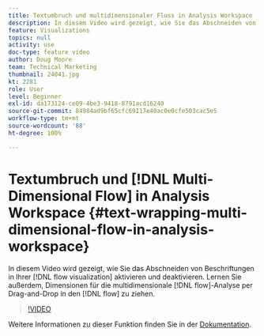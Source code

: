 ```yaml
---
title: Textumbruch und multidimensionaler Fluss in Analysis Workspace
description: In diesem Video wird gezeigt, wie Sie das Abschneiden von Beschriftungen in Ihrer Flussvisualisierung aktivieren und deaktivieren. Lernen Sie außerdem, Dimensionen für die multidimensionale Flussanalyse per Drag-and-Drop in den Fluss zu ziehen.
feature: Visualizations
topics: null
activity: use
doc-type: feature video
author: Doug Moore
team: Technical Marketing
thumbnail: 24041.jpg
kt: 2281
role: User
level: Beginner
exl-id: da173124-ce09-4be3-9418-8791acd16240
source-git-commit: 84984ad9bf65cfc69117e40ac0e0cfe503cac5e5
workflow-type: tm+mt
source-wordcount: '88'
ht-degree: 100%

---
```


# Textumbruch und [!DNL Multi-Dimensional Flow] in Analysis Workspace {#text-wrapping-multi-dimensional-flow-in-analysis-workspace}

In diesem Video wird gezeigt, wie Sie das Abschneiden von Beschriftungen in Ihrer [!DNL flow visualization] aktivieren und deaktivieren. Lernen Sie außerdem, Dimensionen für die multidimensionale [!DNL flow]-Analyse per Drag-and-Drop in den [!DNL flow] zu ziehen.

>[!VIDEO](https://video.tv.adobe.com/v/24041/?quality=12&learn=on)

Weitere Informationen zu dieser Funktion finden Sie in der [Dokumentation](https://experienceleague.adobe.com/docs/analytics/analyze/analysis-workspace/visualizations/fallout/fallout-flow.html?lang=de).

